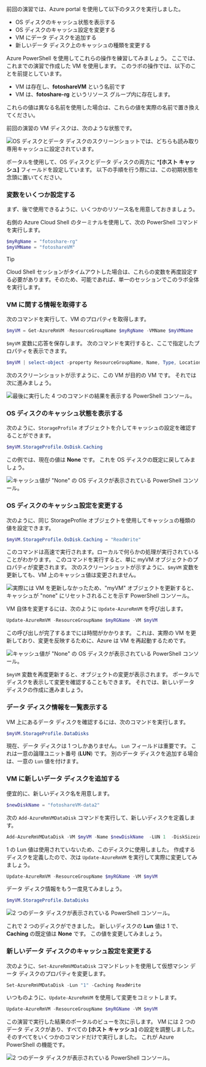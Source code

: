 
前回の演習では、Azure portal を使用して以下のタスクを実行しました。

- OS ディスクのキャッシュ状態を表示する
- OS ディスクのキャッシュ設定を変更する
- VM にデータ ディスクを追加する
- 新しいデータ ディスク上のキャッシュの種類を変更する

Azure PowerShell を使用してこれらの操作を練習してみましょう。 ここでは、これまでの演習で作成した VM を使用します。 このラボの操作では、以下のことを前提としています。

- VM は存在し、**fotoshareVM** という名前です
- VM は、**fotoshare-rg** というリソース グループ内に存在します。

これらの値は異なる名前を使用した場合は、これらの値を実際の名前で置き換えてください。 

前回の演習の VM ディスクは、次のような状態です。 

![OS ディスクとデータ ディスクのスクリーンショットでは、どちらも読み取り専用キャッシュに設定されています。](../media-draft/disks-final-config-portal.PNG)

ポータルを使用して、OS ディスクとデータ ディスクの両方に ***[ホスト キャッシュ]** フィールドを設定しています。 以下の手順を行う際には、この初期状態を念頭に置いてください。 

### <a name="set-up-some-variables"></a>変数をいくつか設定する
まず、後で使用できるように、いくつかのリソース名を用意しておきましょう。

右側の Azure Cloud Shell のターミナルを使用して、次の PowerShell コマンドを実行します。 

```powershell
$myRgName = "fotoshare-rg"
$myVMName = "fotoshareVM"
```

> [!TIP]
> Cloud Shell セッションがタイムアウトした場合は、これらの変数を再度設定する必要があります。そのため、可能であれば、単一のセッションでこのラボ全体を実行します。 

### <a name="get-info-about-our-vm"></a>VM に関する情報を取得する

次のコマンドを実行して、VM のプロパティを取得します。
 
```powershell
$myVM = Get-AzureRmVM -ResourceGroupName $myRgName -VMName $myVMName
```
`$myVM` 変数に応答を保存します。 次のコマンドを実行すると、ここで指定したプロパティを表示できます。

```powershell
$myVM | select-object -property ResourceGroupName, Name, Type, Location
```

次のスクリーンショットが示すように、この VM が目的の VM です。 それでは次に進みましょう。 

![最後に実行した 4 つのコマンドの結果を表示する PowerShell コンソール。](../media-draft/ps-commands-1.PNG)

### <a name="view-os-disk-cache-status"></a>OS ディスクのキャッシュ状態を表示する

次のように、`StorageProfile` オブジェクトを介してキャッシュの設定を確認することができます。

```powershell
$myVM.StorageProfile.OsDisk.Caching
```
この例では、現在の値は **None** です。 これを OS ディスクの既定に戻してみましょう。

![キャッシュ値が "None" の OS ディスクが表示されている PowerShell コンソール。](../media-draft/ps-oscaching-none.PNG)

### <a name="change-the-cache-settings-of-the-os-disk"></a>OS ディスクのキャッシュ設定を変更する

次のように、同じ StorageProfile オブジェクトを使用してキャッシュの種類の値を設定できます。
 
```powershell
$myVM.StorageProfile.OsDisk.Caching = "ReadWrite"
```

このコマンドは高速で実行されます。ローカルで何らかの処理が実行されていることがわかります。 このコマンドを実行すると、単に myVM オブジェクトのプロパティが変更されます。 次のスクリーンショットが示すように、`$myVM` 変数を更新しても、VM 上のキャッシュ値は変更されません。

![実際には VM を更新しなかったため、"myVM" オブジェクトを更新すると、キャッシュが "none" にリセットされることを示す PowerShell コンソール。](../media-draft/ps-commands-2.PNG)

VM 自体を変更するには、次のように `Update-AzureRmVM` を呼び出します。

```powershell
Update-AzureRmVM -ResourceGroupName $myRGName -VM $myVM
```

この呼び出しが完了するまでには時間がかかります。 これは、実際の VM を更新しており、変更を反映するために、Azure は VM を再起動するためです。

![キャッシュ値が "None" の OS ディスクが表示されている PowerShell コンソール。](../media-draft/ps-oscaching-rw.PNG)

`$myVM` 変数を再度更新すると、オブジェクトの変更が表示されます。 ポータルでディスクを表示して変更を確認することもできます。 それでは、新しいデータ ディスクの作成に進みましょう。  

### <a name="list-data-disk-info"></a>データ ディスク情報を一覧表示する

VM 上にあるデータ ディスクを確認するには、次のコマンドを実行します。 

```powershell
$myVM.StorageProfile.DataDisks
```

現在、データ ディスクは 1 つしかありません。 `Lun` フィールドは重要です。 これは一意の論理ユニット番号 (**L****U****N**) です。 別のデータ ディスクを追加する場合は、一意の `Lun` 値を付けます。 

### <a name="add-a-new-data-disk-to-our-vm"></a>VM に新しいデータ ディスクを追加する 

便宜的に、新しいディスク名を用意します。

```powershell
$newDiskName = "fotoshareVM-data2"
```

次の `Add-AzureRmVMDataDisk` コマンドを実行して、新しいディスクを定義します。 

```powershell
Add-AzureRmVMDataDisk -VM $myVM -Name $newDiskName  -LUN 1  -DiskSizeinGB 1 -CreateOption Empty
```

1 の Lun 値は使用されていないため、このディスクに使用しました。 作成するディスクを定義したので、次は `Update-AzureRmVM` を実行して実際に変更してみましょう。 

```powershell
Update-AzureRmVM -ResourceGroupName $myRGName -VM $myVM
```

データ ディスク情報をもう一度見てみましょう。

```powershell
$myVM.StorageProfile.DataDisks
```

![2 つのデータ ディスクが表示されている PowerShell コンソール。](../media-draft/2-data-disks-part1.png)

これで 2 つのディスクができました。 新しいディスクの **Lun** 値は 1 で、**Caching** の既定値は **None** です。 この値を変更してみましょう。

### <a name="change-cache-settings-of-new-data-disk"></a>新しいデータ ディスクのキャッシュ設定を変更する

次のように、`Set-AzureRmVMDataDisk` コマンドレットを使用して仮想マシン データ ディスクのプロパティを変更します。

```powershell
Set-AzureRmVMDataDisk -Lun "1" -Caching ReadWrite
```

いつものように、`Update-AzureRmVM` を使用して変更をコミットします。

```powershell
Update-AzureRmVM -ResourceGroupName $myRGName -VM $myVM
```

この演習で実行した結果のポータルのビューを次に示します。 VM には 2 つのデータ ディスクがあり、すべての **[ホスト キャッシュ]** の設定を調整しました。 そのすべてをいくつかのコマンドだけで実行しました。 これが Azure PowerShell の機能です。

![2 つのデータ ディスクが表示されている PowerShell コンソール。](../media-draft/disks-final-config-portal2.png)
